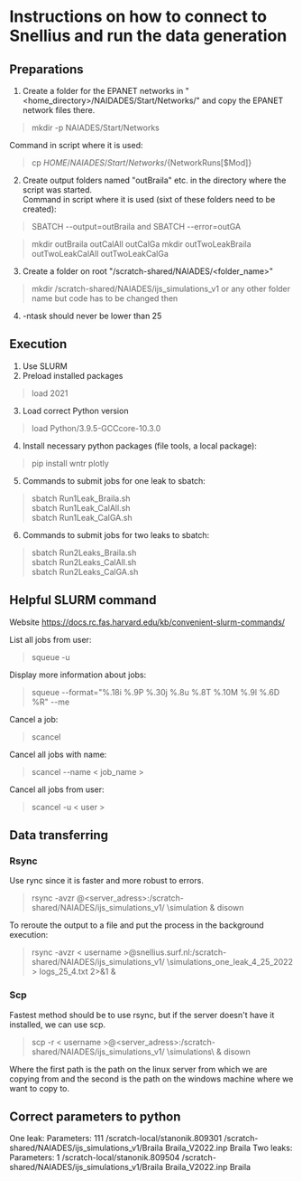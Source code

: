 # Instructions on how to connect to Snellius and run the data generation


## Preparations
1. Create a folder for the EPANET networks in "<home_directory>/NAIDADES/Start/Networks/" and copy the EPANET network files there.
>  mkdir -p NAIADES/Start/Networks

Command in script where it is used:
>  cp $HOME/NAIADES/Start/Networks/${NetworkRuns[$Mod]}
  
2. Create output folders named "outBraila" etc. in the directory where the script was started.    
Command in script where it is used (sixt of these folders need to be created):
> SBATCH --output=outBraila and SBATCH --error=outGA
 
> mkdir outBraila outCalAll outCalGa
> mkdir outTwoLeakBraila outTwoLeakCalAll outTwoLeakCalGa

3. Create a folder on root "/scratch-shared/NAIADES/<folder_name>"
> mkdir /scratch-shared/NAIADES/ijs_simulations_v1 or any other folder name but code has to be changed then
4. -ntask should never be lower than 25


## Execution
1. Use SLURM
2. Preload installed packages 
> load 2021
3. Load correct Python version
> load Python/3.9.5-GCCcore-10.3.0
4. Install necessary python packages (file tools, a local package):   
> pip install wntr plotly
5. Commands to submit jobs for one leak to sbatch:
> sbatch Run1Leak_Braila.sh  
> sbatch Run1Leak_CalAll.sh  
> sbatch Run1Leak_CalGA.sh
6. Commands to submit jobs for two leaks to sbatch:
> sbatch Run2Leaks_Braila.sh  
> sbatch Run2Leaks_CalAll.sh  
> sbatch Run2Leaks_CalGA.sh


## Helpful SLURM command
Website https://docs.rc.fas.harvard.edu/kb/convenient-slurm-commands/

List all jobs from user:
>squeue -u <user>

Display more information about jobs:
> squeue --format="%.18i %.9P %.30j %.8u %.8T %.10M %.9l %.6D %R" --me

Cancel a job:
>scancel <process id>

Cancel all jobs with name:
> scancel --name < job_name >

Cancel all jobs from user:
> scancel -u < user >


## Data transferring

### Rsync
Use rync since it is faster and more robust to errors.
> rsync -avzr <username>@<server_adress>:/scratch-shared/NAIADES/ijs_simulations_v1/ \simulation & disown

To reroute the output to a file and put the process in the background execution:
> rsync -avzr < username >@snellius.surf.nl:/scratch-shared/NAIADES/ijs_simulations_v1/ \simulations_one_leak_4_25_2022 > logs_25_4.txt 2>&1 &

### Scp
Fastest method should be to use rsync, but if the server doesn't have it installed, we can use scp.
> scp -r  < username >@<server_adress>:/scratch-shared/NAIADES/ijs_simulations_v1/ \simulations\ & disown

Where the first path is the path on the linux server from which we are copying from and the second is the 
path on the windows machine where we want to copy to.

## Correct parameters to python

One leak:
Parameters: 111 /scratch-local/stanonik.809301 /scratch-shared/NAIADES/ijs_simulations_v1/Braila Braila_V2022.inp Braila
Two leaks:
Parameters: 1 /scratch-local/stanonik.809504 /scratch-shared/NAIADES/ijs_simulations_v1/Braila Braila_V2022.inp Braila


